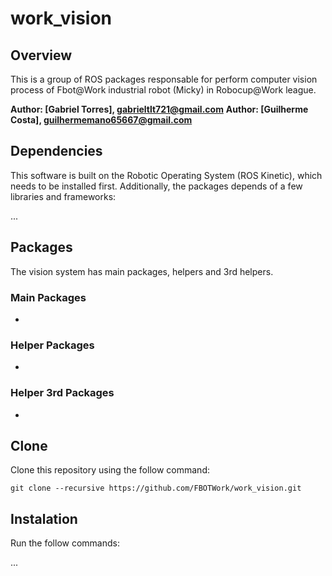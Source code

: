 # work_vision
## Overview

This is a group of ROS packages responsable for perform computer vision process of Fbot@Work industrial robot (Micky) in Robocup@Work league.

**Author: [Gabriel Torres], gabrieltlt721@gmail.com**
**Author: [Guilherme Costa], guilhermemano65667@gmail.com**

## Dependencies

This software is built on the Robotic Operating System (ROS Kinetic), which needs to be installed first. Additionally, the packages depends of a few libraries and frameworks:

...

## Packages
The vision system has main packages, helpers and 3rd helpers.

### Main Packages
-

### Helper Packages
-

### Helper 3rd Packages
-

## Clone

Clone this repository using the follow command:
```
git clone --recursive https://github.com/FBOTWork/work_vision.git
```

## Instalation

Run the follow commands:

...
